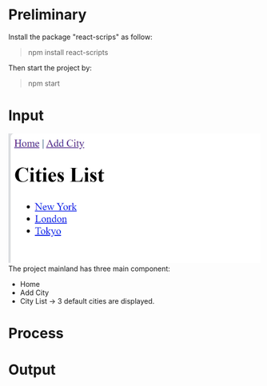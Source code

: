 # Preliminary
Install the package "react-scrips" as follow:

>npm install react-scripts

Then start the project by:

> npm start

# Input
![App Screenshot](./main.PNG)
The project mainland has three main component:
- Home
- Add City
- City List -> 3 default cities are displayed.

# Process

# Output